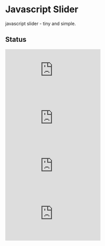 # Javascript Slider
javascript slider - tiny and simple.

## Status
[![JS gzip size](https://img.badgesize.io/kenangundogan/javascript-slider/main/dist/script/script.js?compression=gzip&label=JS%20gzip%20size)](https://github.com/kenangundogan/javascript-slider/blob/main/dist/script/script.js)
[![JS Brotli size](https://img.badgesize.io/kenangundogan/javascript-slider/main/dist/script/script.js?compression=brotli&label=JS%20Brotli%20size)](https://github.com/kenangundogan/javascript-slider/blob/main/dist/style/script.js)
[![CSS gzip size](https://img.badgesize.io/kenangundogan/javascript-slider/main/dist/style/style.css?compression=gzip&label=CSS%20gzip%20size)](https://github.com/kenangundogan/javascript-slider/blob/main/dist/style/style.css)
[![CSS Brotli size](https://img.badgesize.io/kenangundogan/javascript-slider/main/dist/style/style.css?compression=brotli&label=CSS%20Brotli%20size)](https://github.com/kenangundogan/javascript-slider/blob/main/dist/style/style.css)
